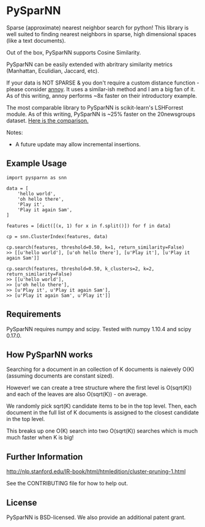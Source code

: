 # PySparNN
Sparse (approximate) nearest neighbor search for python! This library is well suited to finding nearest neighbors in sparse, high dimensional spaces (like a text documents). 

Out of the box, PySparNN supports Cosine Similarity.

PySparNN can be easily extended with abritrary similarity metrics (Manhattan, Eculidian, Jaccard, etc).

If your data is NOT SPARSE & you don't require a custom distance function - please consider [annoy](https://github.com/spotify/annoy). 
It uses a similar-ish method and I am a big fan of it. As of this writing, annoy performs ~8x faster on their introductory example. 

The most comparable library to PySparNN is scikit-learn's LSHForrest module. As of this writing, PySparNN is ~25% faster on the 20newsgroups dataset. [Here is the comparison.](https://github.com/facebookresearch/pysparnn/blob/master/sparse_search_comparison.ipynb)

Notes:
* A future update may allow incremental insertions.

## Example Usage
```
import pysparnn as snn

data = [
    'hello world',
    'oh hello there',
    'Play it',
    'Play it again Sam',
]    

features = [dict([(x, 1) for x in f.split()]) for f in data]

cp = snn.ClusterIndex(features, data)

cp.search(features, threshold=0.50, k=1, return_similarity=False)
>> [[u'hello world'], [u'oh hello there'], [u'Play it'], [u'Play it again Sam']]

cp.search(features, threshold=0.50, k_clusters=2, k=2, return_similarity=False)
>> [[u'hello world'],
>> [u'oh hello there'],
>> [u'Play it', u'Play it again Sam'],
>> [u'Play it again Sam', u'Play it']]

```

## Requirements
PySparNN requires numpy and scipy. Tested with numpy 1.10.4 and scipy 0.17.0.

## How PySparNN works
Searching for a document in an collection of K documents is naievely O(K) (assuming documents are constant sized). 

However! we can create a tree structure where the first level is O(sqrt(K)) and each of the leaves are also O(sqrt(K)) - on average.

We randomly pick sqrt(K) candidate items to be in the top level. Then, each document in the full list of K documents is assigned to the closest candidate in the top level.

This breaks up one O(K) search into two O(sqrt(K)) searches which is much much faster when K is big!

## Further Information
http://nlp.stanford.edu/IR-book/html/htmledition/cluster-pruning-1.html

See the CONTRIBUTING file for how to help out.

## License
PySparNN is BSD-licensed. We also provide an additional patent grant.
